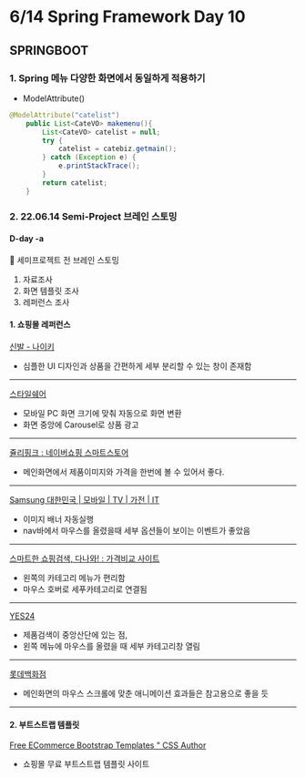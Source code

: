 # 6/14 Spring Framework Day 10

## SPRINGBOOT

### 1. Spring 메뉴 다양한 화면에서 동일하게 적용하기

- ModelAttribute()

```java
@ModelAttribute("catelist")
	public List<CateVO> makemenu(){
		List<CateVO> catelist = null;
		try {
			catelist = catebiz.getmain();		
		} catch (Exception e) {
			e.printStackTrace();
		}
		return catelist;
	}
```

### 2. 22.06.14 Semi-Project 브레인 스토밍

#### D-day -a

<aside> 🔑 세미프로젝트 전 브레인 스토밍

1. 자료조사
2. 화면 템플릿 조사
3. 레퍼런스 조사

</aside>

#### 1. 쇼핑몰 레퍼런스

[신발 - 나이키](https://www.nike.com/kr/ko_kr/w/men/fw?utm_source=Google&utm_medium=PS&utm_campaign=365DIGITAL_Google_SA_Keyword_Extend_PC&cp=53055959389_search_&gclid=Cj0KCQjwwJuVBhCAARIsAOPwGASu1zlJTEmTBCrb0N4tZXo148-2hjVf16nR0uFm1gM0p62eoXTYAuAaAn5JEALw_wcB)

- 심플한 UI 디자인과 상품을 간편하게 세부 분리할 수 있는 창이 존재함

------

[스타일쉐어](https://www.styleshare.kr/store?utm_source=google_sa&utm_medium=cpc&utm_campaign=googlesa_conversion&utm_content=googlesa_conversion&utm_term=스타일쉐어'&BSCPN=BCTS&BSPRG=ADWORDS&BSCCN1=스타일쉐어'&gclid=EAIaIQobChMI6eLj6qOs-AIVO5NmAh1NYwRNEAAYASAAEgIfAvD_BwE)

- 모바일 PC 화면 크기에 맞춰 자동으로 화면 변환
- 화면 중앙에 Carousel로 상품 광고

------

[쥴리핑크 : 네이버쇼핑 스마트스토어](https://smartstore.naver.com/jullypink)

- 메인화면에서 제품이미지와 가격을 한번에 볼 수 있어서 좋다.

------

[Samsung 대한민국 | 모바일 | TV | 가전 | IT](https://www.samsung.com/sec/)

- 이미지 배너 자동실행
- nav바에서 마우스를 올렸을때 세부 옵션들이 보이는 이벤트가 좋았음

------

[스마트한 쇼핑검색, 다나와! : 가격비교 사이트](https://www.danawa.com/)

- 왼쪽의 카테고리 메뉴가 편리함
- 마우스 호버로 세푸카테고리로 연결됨

------

[YES24](http://www.yes24.com/Main/default.aspx)

- 제품검색이 중앙산단에 있는 점,
- 왼쪽 메뉴에 마우스를 올렸을 때 세부 카테고리창 열림

------

[롯데백화점](https://www.lotteshopping.com/main/main)

- 메인화면의 마우스 스크롤에 맞춘 애니메이션 효과들은 참고용으로 좋을 듯

------

#### 2. 부트스트랩 템플릿

[Free ECommerce Bootstrap Templates " CSS Author](https://cssauthor.com/free-ecommerce-bootstrap-templates/)

- 쇼핑몰 무료 부트스트랩 템플릿 사이트
